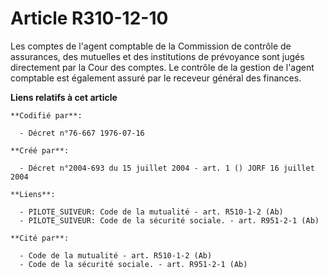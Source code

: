 # Article R310-12-10

Les comptes de l'agent comptable de la Commission de contrôle de assurances, des mutuelles et des institutions de prévoyance
sont jugés directement par la Cour des comptes. Le contrôle de la gestion de l'agent comptable est également assuré par le
receveur général des finances.

**Liens relatifs à cet article**

	**Codifié par**:

	  - Décret n°76-667 1976-07-16

	**Créé par**:

	  - Décret n°2004-693 du 15 juillet 2004 - art. 1 () JORF 16 juillet 2004

	**Liens**:

	  - PILOTE_SUIVEUR: Code de la mutualité - art. R510-1-2 (Ab)
	  - PILOTE_SUIVEUR: Code de la sécurité sociale. - art. R951-2-1 (Ab)

	**Cité par**:

	  - Code de la mutualité - art. R510-1-2 (Ab)
	  - Code de la sécurité sociale. - art. R951-2-1 (Ab)
